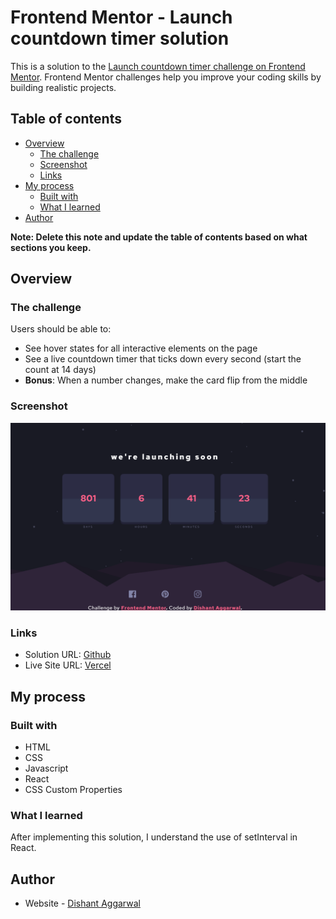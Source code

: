 <!-- @format -->

# Frontend Mentor - Launch countdown timer solution

This is a solution to the [Launch countdown timer challenge on Frontend Mentor](https://www.frontendmentor.io/challenges/launch-countdown-timer-N0XkGfyz-). Frontend Mentor challenges help you improve your coding skills by building realistic projects.

## Table of contents

- [Overview](#overview)
  - [The challenge](#the-challenge)
  - [Screenshot](#screenshot)
  - [Links](#links)
- [My process](#my-process)
  - [Built with](#built-with)
  - [What I learned](#what-i-learned)
- [Author](#author)

**Note: Delete this note and update the table of contents based on what sections you keep.**

## Overview

### The challenge

Users should be able to:

- See hover states for all interactive elements on the page
- See a live countdown timer that ticks down every second (start the count at 14 days)
- **Bonus**: When a number changes, make the card flip from the middle

### Screenshot

![Screenshot](./src/assets/preview.png)

### Links

- Solution URL: [Github](https://github.com/dishantagg24/launch-countdown-timer)
- Live Site URL: [Vercel](https://launch-countdown-timer-dishantagg24.vercel.app/)

## My process

### Built with

- HTML
- CSS
- Javascript
- React
- CSS Custom Properties

### What I learned

After implementing this solution, I understand the use of setInterval in React.

## Author

- Website - [Dishant Aggarwal](https://portfolio-site-dishantagg24.vercel.app/)
